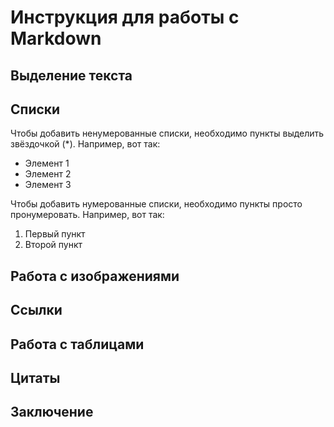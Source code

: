 # Инструкция для работы с Markdown
## Выделение текста
## Списки
Чтобы добавить ненумерованные списки, необходимо пункты выделить звёздочкой
(*). Например, вот так:
* Элемент 1
* Элемент 2
* Элемент 3

Чтобы добавить нумерованные списки, необходимо пункты просто пронумеровать.
Например, вот так:
1. Первый пункт
2. Второй пункт
## Работа с изображениями
## Ссылки
## Работа с таблицами
## Цитаты
## Заключение